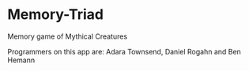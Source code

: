 # Memory-Triad
Memory game of Mythical Creatures

Programmers on this app are: Adara Townsend, Daniel Rogahn and Ben Hemann

